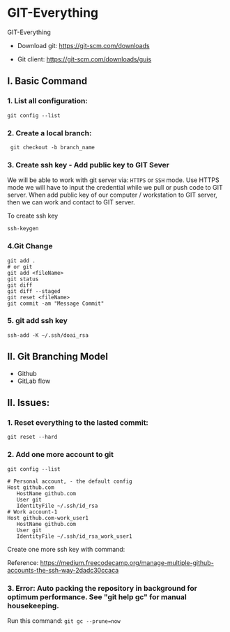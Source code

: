 # GIT-Everything
GIT-Everything

- Download git: https://git-scm.com/downloads

- Git client: https://git-scm.com/downloads/guis


## I. Basic Command

### 1. List all configuration:
``` git config --list ```

### 2. Create a local branch:
``` git checkout -b branch_name```


### 3. Create ssh key - Add public key to GIT Sever
We will be able to work with git server via: `HTTPS` or `SSH` mode. Use HTTPS mode we will have to input the credential while we pull or push code to GIT server.
When add public key of our computer / workstation to GIT server, then we can work and contact to GIT server.

To create ssh key

``` ssh-keygen ```

### 4.Git Change 
```
git add . 
# or git
git add <fileName>
git status
git diff
git diff --staged
git reset <fileName>
git commit -am "Message Commit"
```

### 5. git add ssh key
`ssh-add -K ~/.ssh/doai_rsa`

## II. Git Branching Model
- Github
- GitLab flow


## II. Issues:

### 1. Reset everything to the lasted commit:

``` git reset --hard ```


### 2. Add one more account to git

```git config --list```
```
# Personal account, - the default config
Host github.com
   HostName github.com
   User git
   IdentityFile ~/.ssh/id_rsa
# Work account-1
Host github.com-work_user1    
   HostName github.com
   User git
   IdentityFile ~/.ssh/id_rsa_work_user1
```   
Create one more ssh key with command: 


Reference:
https://medium.freecodecamp.org/manage-multiple-github-accounts-the-ssh-way-2dadc30ccaca


### 3. Error: Auto packing the repository in background for optimum performance. See "git help gc" for manual housekeeping.


Run this command: 
```git gc --prune=now```


